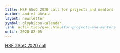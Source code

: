 ```yaml
---
title: HSF GSoC 2020 call for projects and mentors
author: Andrei Gheata
layout: newsletter
symbol: glyphicon-calendar
link: activities/gsoc.html#for-projects-and-mentors
until: 2020-02-05
---
```

[HSF GSoC 2020 call](activities/gsoc.html#for-projects-and-mentors)
